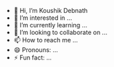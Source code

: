 - 👋 Hi, I’m Koushik Debnath
- 👀 I’m interested in ...
- 🌱 I’m currently learning ...
- 💞️ I’m looking to collaborate on ...
- 📫 How to reach me ...
- 😄 Pronouns: ...
- ⚡ Fun fact: ...

<!---
Koushik242deb/Koushik242deb is a ✨ special ✨ repository because its `README.md` (this file) appears on your GitHub profile.
You can click the Preview link to take a look at your changes.
--->
